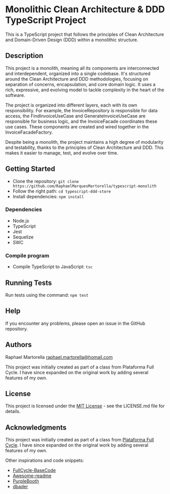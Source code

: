 # Monolithic Clean Architecture & DDD TypeScript Project

This is a TypeScript project that follows the principles of Clean Architecture and Domain-Driven Design (DDD) within a monolithic structure.

## Description

This project is a monolith, meaning all its components are interconnected and interdependent, organized into a single codebase. It's structured around the Clean Architecture and DDD methodologies, focusing on separation of concerns, encapsulation, and core domain logic. It uses a rich, expressive, and evolving model to tackle complexity in the heart of the software.

The project is organized into different layers, each with its own responsibility. For example, the InvoiceRepository is responsible for data access, the FindInvoiceUseCase and GenerateInvoiceUseCase are responsible for business logic, and the InvoiceFacade coordinates these use cases. These components are created and wired together in the InvoiceFacadeFactory.

Despite being a monolith, the project maintains a high degree of modularity and testability, thanks to the principles of Clean Architecture and DDD. This makes it easier to manage, test, and evolve over time.

## Getting Started

* Clone the repository: `git clone https://github.com/RaphaelMarquesMartorella/typescript-monolith`
* Follow the right path: `cd typescript-ddd-store` 
* Install dependencies: `npm install`

### Dependencies

* Node.js
* TypeScript
* Jest
* Sequelize
* SWC


### Compile program

* Compile TypeScript to JavaScript: `tsc`

## Running Tests

Run tests using the command: `npm test`

## Help

If you encounter any problems, please open an issue in the GitHub repository.

## Authors

Raphael Martorella 
raphael.martorella@homail.com

This project was initially created as part of a class from Plataforma Full Cycle. I have since expanded on the original work by adding several features of my own.

## License

This project is licensed under the [MIT License](https://opensource.org/licenses/MIT) - see the LICENSE.md file for details.

## Acknowledgments

This project was initially created as part of a class from [Plataforma Full Cycle](https://github.com/devfullcycle/fc-monolito.git). I have since expanded on the original work by adding several features of my own.

Other inspirations and code snippets:
* [FullCycle-BaseCode](https://github.com/devfullcycle/fc-monolito.git)
* [Awesome-readme](https://github.com/matiassingers/awesome-readme)
* [PurpleBooth](https://gist.github.com/PurpleBooth/109311bb0361f32d87a2)
* [dbader](https://github.com/dbader/readme-template)
